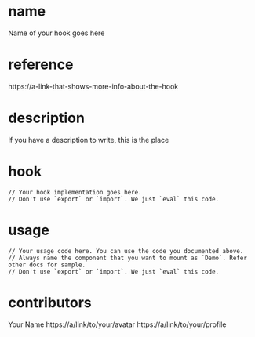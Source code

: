 # name

Name of your hook goes here

# reference

https://a-link-that-shows-more-info-about-the-hook

# description

If you have a description to write, this is the place

# hook

```
// Your hook implementation goes here.
// Don't use `export` or `import`. We just `eval` this code.
```

# usage

```
// Your usage code here. You can use the code you documented above.
// Always name the component that you want to mount as `Demo`. Refer other docs for sample.
// Don't use `export` or `import`. We just `eval` this code.
```

# contributors

Your Name
https://a/link/to/your/avatar
https://a/link/to/your/profile

